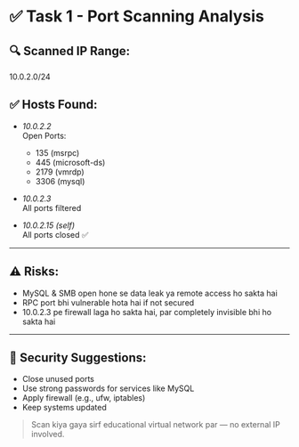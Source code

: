 # ✅ Task 1 - Port Scanning Analysis

## 🔍 Scanned IP Range:
10.0.2.0/24

## ✅ Hosts Found:
- *10.0.2.2*  
  Open Ports:  
  - 135 (msrpc)  
  - 445 (microsoft-ds)  
  - 2179 (vmrdp)  
  - 3306 (mysql)

- *10.0.2.3*  
  All ports filtered

- *10.0.2.15 (self)*  
  All ports closed ✅

---

## ⚠ Risks:
- MySQL & SMB open hone se data leak ya remote access ho sakta hai
- RPC port bhi vulnerable hota hai if not secured
- 10.0.2.3 pe firewall laga ho sakta hai, par completely invisible bhi ho sakta hai

---

## 🔐 Security Suggestions:
- Close unused ports
- Use strong passwords for services like MySQL
- Apply firewall (e.g., ufw, iptables)
- Keep systems updated

> Scan kiya gaya sirf educational virtual network par — no external IP involved.
